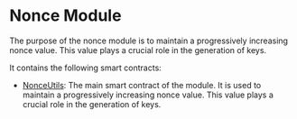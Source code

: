 # Nonce Module

The purpose of the nonce module is to maintain a progressively increasing nonce value. This value plays a crucial role in the generation of keys.

It contains the following smart contracts:

- [NonceUtils](https://github.com/keep-starknet-strange/satoru/blob/main/src/nonce/nonce_utils.cairo): The main smart contract of the module. It is used to maintain a progressively increasing nonce value. This value plays a crucial role in the generation of keys.